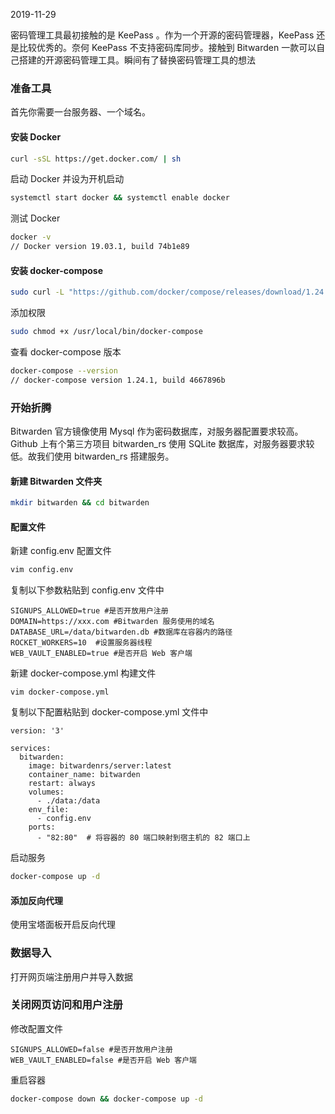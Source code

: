 2019-11-29

密码管理工具最初接触的是 KeePass 。作为一个开源的密码管理器，KeePass 还是比较优秀的。奈何 KeePass 不支持密码库同步。接触到 Bitwarden 一款可以自己搭建的开源密码管理工具。瞬间有了替换密码管理工具的想法

### 准备工具

首先你需要一台服务器、一个域名。

#### 安装 Docker

```bash
curl -sSL https://get.docker.com/ | sh
```

启动 Docker 并设为开机启动

```bash
systemctl start docker && systemctl enable docker
```

测试 Docker

```bash
docker -v
// Docker version 19.03.1, build 74b1e89
```

#### 安装 docker-compose

```bash
sudo curl -L "https://github.com/docker/compose/releases/download/1.24.1/docker-compose-$(uname -s)-$(uname -m)" -o /usr/local/bin/docker-compose
```

添加权限

```bash
sudo chmod +x /usr/local/bin/docker-compose
```

查看 docker-compose 版本

```bash
docker-compose --version
// docker-compose version 1.24.1, build 4667896b
```

### 开始折腾

Bitwarden 官方镜像使用 Mysql 作为密码数据库，对服务器配置要求较高。Github 上有个第三方项目 bitwarden_rs 使用 SQLite 数据库，对服务器要求较低。故我们使用 bitwarden_rs 搭建服务。

#### 新建 Bitwarden 文件夹

```bash
mkdir bitwarden && cd bitwarden
```

#### 配置文件

新建 config.env 配置文件

```bash
vim config.env
```

复制以下参数粘贴到 config.env 文件中

```
SIGNUPS_ALLOWED=true #是否开放用户注册
DOMAIN=https://xxx.com #Bitwarden 服务使用的域名
DATABASE_URL=/data/bitwarden.db #数据库在容器内的路径
ROCKET_WORKERS=10  #设置服务器线程
WEB_VAULT_ENABLED=true #是否开启 Web 客户端
```

新建 docker-compose.yml 构建文件

```
vim docker-compose.yml
```

复制以下配置粘贴到 docker-compose.yml 文件中

```
version: '3'

services:
  bitwarden:
    image: bitwardenrs/server:latest
    container_name: bitwarden
    restart: always
    volumes:
      - ./data:/data
    env_file:
      - config.env
    ports:
      - "82:80"  # 将容器的 80 端口映射到宿主机的 82 端口上
```

启动服务

```bash
docker-compose up -d
```

#### 添加反向代理

使用宝塔面板开启反向代理

### 数据导入

打开网页端注册用户并导入数据

### 关闭网页访问和用户注册

修改配置文件

```
SIGNUPS_ALLOWED=false #是否开放用户注册
WEB_VAULT_ENABLED=false #是否开启 Web 客户端
```

重启容器

```bash
docker-compose down && docker-compose up -d
```